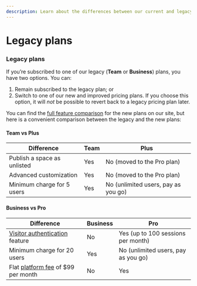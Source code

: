 ```yaml
---
description: Learn about the differences between our current and legacy plans.
---
```


# Legacy plans

### Legacy plans

If you’re subscribed to one of our legacy (**Team** or **Business**) plans, you have two options. You can:

1. Remain subscribed to the legacy plan; or
2. Switch to one of our new and improved pricing plans. If you choose this option, it will _not_ be possible to revert back to a legacy pricing plan later.

You can find the [full feature comparison](https://www.gitbook.com/pricing) for the new plans on our site, but here is a convenient comparison between the legacy and the new plans:

#### Team vs Plus

| Difference                  | Team | Plus                                |
| --------------------------- | ---- | ----------------------------------- |
| Publish a space as unlisted | Yes  | No (moved to the Pro plan)          |
| Advanced customization      | Yes  | No (moved to the Pro plan)          |
| Minimum charge for 5 users  | Yes  | No (unlimited users, pay as you go) |

#### Business vs Pro

| Difference                                                                                      | Business | Pro                                 |
| ----------------------------------------------------------------------------------------------- | -------- | ----------------------------------- |
| [Visitor authentication](../../published-documentation/share/visitor-authentication.md) feature | No       | Yes (up to 100 sessions per month)  |
| Minimum charge for 20 users                                                                     | Yes      | No (unlimited users, pay as you go) |
| Flat [platform fee](legacy-plans.md#platform-fee) of $99 per month                              | No       | Yes                                 |
